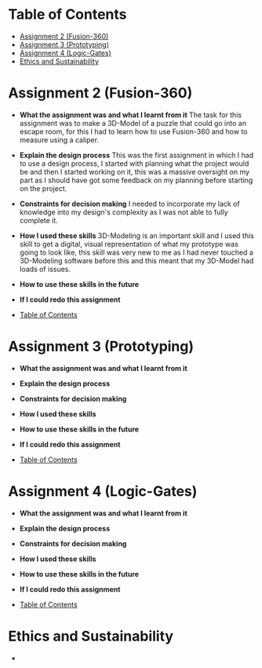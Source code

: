 <a name="Table-of-Contents"></a>
# Table of Contents
  * [Assignment 2 (Fusion-360)](#Assignment-2)
  * [Assignment 3 (Prototyping)](#Assignment-3)
  * [Assignment 4 (Logic-Gates)](#Assignment-4)
  * [Ethics and Sustainability](#Ethics-and-Sustainability)

<a name="Assignment-2"></a>
# Assignment 2 (Fusion-360)
  * **What the assignment was and what I learnt from it** The task for this assignment was to make a 3D-Model of a puzzle that could go into an escape room, for this I had to learn how to use Fusion-360 and how to measure using a caliper.
    
  * **Explain the design process** This was the first assignment in which I had to use a design process, I started with planning what the project would be and then I started working on it, this was a massive oversight on my part as I should have got some feedback on my planning before starting on the project.
    
  * **Constraints for decision making** I needed to incorporate my lack of knowledge into my design's complexity as I was not able to fully complete it. 
    
  * **How I used these skills** 3D-Modeling is an important skill and I used this skill to get a digital, visual representation of what my prototype was going to look like, this skill was very new to me as I had never touched a 3D-Modeling software before this and this meant that my 3D-Model had loads of issues.
    
  * **How to use these skills in the future** 
    
  * **If I could redo this assignment**

  * [Table of Contents](#Table-of-Contents)
    
<a name="Assignment-3"></a>
# Assignment 3 (Prototyping)
  * **What the assignment was and what I learnt from it**
    
  * **Explain the design process**
    
  * **Constraints for decision making**
    
  * **How I used these skills**
    
  * **How to use these skills in the future**
    
  * **If I could redo this assignment**
    
  * [Table of Contents](#Table-of-Contents)

<a name="Assignment-4"></a>
# Assignment 4 (Logic-Gates)
  * **What the assignment was and what I learnt from it**
    
  * **Explain the design process**
    
  * **Constraints for decision making**
    
  * **How I used these skills**
    
  * **How to use these skills in the future**
    
  * **If I could redo this assignment**
    
  * [Table of Contents](#Table-of-Contents)

<a name="Ethics-and-Sustainability"></a>
# Ethics and Sustainability
  * 
